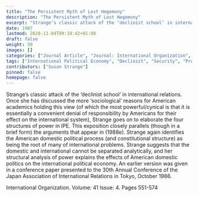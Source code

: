 ```yaml
---
title: "The Persistent Myth of Lost Hegemony"
description: "The Persistent Myth of Lost Hegemony"
excerpt: "Strange’s classic attack of the ‘declinist school’ in international relations. Once she has discussed the more ‘sociological’ reasons for American academics holding this view (of which the most powerful/cynical is that it is essentially a convenient denial of responsibility by Americans for their effect on the international system), Strange goes on to elaborate the four structures of power in IPE. This exposition closely parallels (though in a brief form) the arguments that appear in (1988e). Strange again identifies the American domestic political process (and constitutional structure) as being the root of many of international problems. Strange suggests that the domestic and international cannot be separated analytically, and her structural analysis of power explains the effects of American domestic politics on the international political economy. An earlier version was given in a conference paper presented to the 30th Annual Conference of the Japan Association of International Relations in Tokyo, October 1986."
date: 1987
lastmod: 2020-11-04T09:19:42+01:00
draft: false
weight: 50
images: []
categories: ["Journal Article", "Journal: International Organization", "Publisher: Cambridge University Press"]
tags: ["International Political Economy", "Declinist", "Security", "Production", "Finance", "Knowledge", "Economy", "Structure", "United States", "Tokyo Meeting"]
contributors: ["Susan Strange"]
pinned: false
homepage: false
---
```


Strange’s classic attack of the ‘declinist school’ in international relations. Once she has discussed the more ‘sociological’ reasons for American academics holding this view (of which the most powerful/cynical is that it is essentially a convenient denial of responsibility by Americans for their effect on the international system), Strange goes on to elaborate the four structures of power in IPE. This exposition closely parallels (though in a brief form) the arguments that appear in (1988e). Strange again identifies the American domestic political process (and constitutional structure) as being the root of many of international problems. Strange suggests that the domestic and international cannot be separated analytically, and her structural analysis of power explains the effects of American domestic politics on the international political economy. An earlier version was given in a conference paper presented to the 30th Annual Conference of the Japan Association of International      Relations in Tokyo, October 1986.

International Organization. Volume: 41 Issue: 4. Pages 551-574